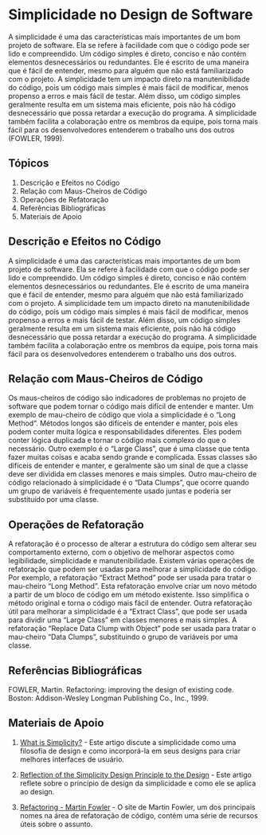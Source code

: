 # Simplicidade no Design de Software

A simplicidade é uma das características mais importantes de um bom projeto de software. Ela se refere à facilidade com que o código pode ser lido e compreendido. Um código simples é direto, conciso e não contém elementos desnecessários ou redundantes. Ele é escrito de uma maneira que é fácil de entender, mesmo para alguém que não está familiarizado com o projeto. A simplicidade tem um impacto direto na manutenibilidade do código, pois um código mais simples é mais fácil de modificar, menos propenso a erros e mais fácil de testar. Além disso, um código simples geralmente resulta em um sistema mais eficiente, pois não há código desnecessário que possa retardar a execução do programa. A simplicidade também facilita a colaboração entre os membros da equipe, pois torna mais fácil para os desenvolvedores entenderem o trabalho uns dos outros (FOWLER, 1999).

## Tópicos

1. Descrição e Efeitos no Código
2. Relação com Maus-Cheiros de Código
3. Operações de Refatoração
4. Referências Bibliográficas
5. Materiais de Apoio

## Descrição e Efeitos no Código

A simplicidade é uma das características mais importantes de um bom projeto de software. Ela se refere à facilidade com que o código pode ser lido e compreendido. Um código simples é direto, conciso e não contém elementos desnecessários ou redundantes. Ele é escrito de uma maneira que é fácil de entender, mesmo para alguém que não está familiarizado com o projeto. A simplicidade tem um impacto direto na manutenibilidade do código, pois um código mais simples é mais fácil de modificar, menos propenso a erros e mais fácil de testar. Além disso, um código simples geralmente resulta em um sistema mais eficiente, pois não há código desnecessário que possa retardar a execução do programa. A simplicidade também facilita a colaboração entre os membros da equipe, pois torna mais fácil para os desenvolvedores entenderem o trabalho uns dos outros.

## Relação com Maus-Cheiros de Código

Os maus-cheiros de código são indicadores de problemas no projeto de software que podem tornar o código mais difícil de entender e manter. Um exemplo de mau-cheiro de código que viola a simplicidade é o “Long Method”. Métodos longos são difíceis de entender e manter, pois eles podem conter muita lógica e responsabilidades diferentes. Eles podem conter lógica duplicada e tornar o código mais complexo do que o necessário. Outro exemplo é o “Large Class”, que é uma classe que tenta fazer muitas coisas e acaba sendo grande e complicada. Essas classes são difíceis de entender e manter, e geralmente são um sinal de que a classe deve ser dividida em classes menores e mais simples. Outro mau-cheiro de código relacionado à simplicidade é o “Data Clumps”, que ocorre quando um grupo de variáveis é frequentemente usado juntas e poderia ser substituído por uma classe.

## Operações de Refatoração

A refatoração é o processo de alterar a estrutura do código sem alterar seu comportamento externo, com o objetivo de melhorar aspectos como legibilidade, simplicidade e manutenibilidade. Existem várias operações de refatoração que podem ser usadas para melhorar a simplicidade do código. Por exemplo, a refatoração “Extract Method” pode ser usada para tratar o mau-cheiro “Long Method”. Esta refatoração envolve criar um novo método a partir de um bloco de código em um método existente. Isso simplifica o método original e torna o código mais fácil de entender. Outra refatoração útil para melhorar a simplicidade é a “Extract Class”, que pode ser usada para dividir uma “Large Class” em classes menores e mais simples. A refatoração “Replace Data Clump with Object” pode ser usada para tratar o mau-cheiro “Data Clumps”, substituindo o grupo de variáveis por uma classe.

## Referências Bibliográficas

FOWLER, Martin. Refactoring: improving the design of existing code. Boston: Addison-Wesley Longman Publishing Co., Inc., 1999.

## Materiais de Apoio

1. [What is Simplicity?](https://www.interaction-design.org/literature/topics/simplicity) - Este artigo discute a simplicidade como uma filosofia de design e como incorporá-la em seus designs para criar melhores interfaces de usuário.

2. [Reflection of the Simplicity Design Principle to the Design](https://www.interaction-design.org/literature/topics/simplicity) - Este artigo reflete sobre o princípio de design da simplicidade e como ele se aplica ao design.

3. [Refactoring - Martin Fowler](https://martinfowler.com/books/refactoring.html) - O site de Martin Fowler, um dos principais nomes na área de refatoração de código, contém uma série de recursos úteis sobre o assunto.
